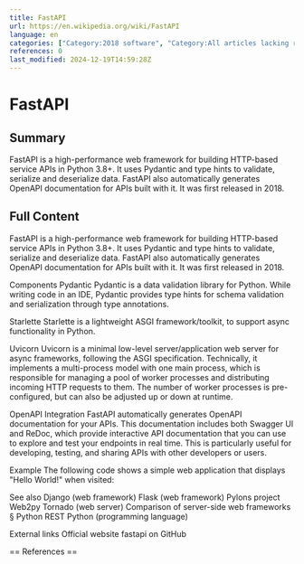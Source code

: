 ```yaml
---
title: FastAPI
url: https://en.wikipedia.org/wiki/FastAPI
language: en
categories: ["Category:2018 software", "Category:All articles lacking reliable references", "Category:All articles with a promotional tone", "Category:All stub articles", "Category:Articles lacking reliable references from February 2022", "Category:Articles with a promotional tone from February 2022", "Category:Articles with multiple maintenance issues", "Category:Articles with short description", "Category:Python (programming language) web frameworks", "Category:Short description is different from Wikidata", "Category:Software using the MIT license", "Category:Web frameworks", "Category:Web software stubs"]
references: 0
last_modified: 2024-12-19T14:59:28Z
---
```


# FastAPI

## Summary

FastAPI is a high-performance web framework for building HTTP-based service APIs in Python 3.8+.  It uses Pydantic and type hints to validate, serialize and deserialize data. FastAPI also automatically generates OpenAPI documentation for APIs built with it. It was first released in 2018.

## Full Content

FastAPI is a high-performance web framework for building HTTP-based service APIs in Python 3.8+.  It uses Pydantic and type hints to validate, serialize and deserialize data. FastAPI also automatically generates OpenAPI documentation for APIs built with it. It was first released in 2018.

Components
Pydantic
Pydantic is a data validation library for Python. While writing code in an IDE, Pydantic provides type hints for schema validation and serialization through type annotations.

Starlette
Starlette is a lightweight ASGI framework/toolkit, to support async functionality in Python.

Uvicorn
Uvicorn is a minimal low-level server/application web server for async frameworks, following the ASGI specification. Technically, it implements a multi-process model with one main process, which is responsible for managing a pool of worker processes and distributing incoming HTTP requests to them. The number of worker processes is pre-configured, but can also be adjusted up or down at runtime.

OpenAPI Integration
FastAPI automatically generates OpenAPI documentation for your APIs. This documentation includes both Swagger UI and ReDoc, which provide interactive API documentation that you can use to explore and test your endpoints in real time. This is particularly useful for developing, testing, and sharing APIs with other developers or users.

Example
The following code shows a simple web application that displays "Hello World!" when visited:

See also
Django (web framework)
Flask (web framework)
Pylons project
Web2py
Tornado (web server)
Comparison of server-side web frameworks § Python
REST
Python (programming language)

External links
Official website 
fastapi on GitHub


== References ==
